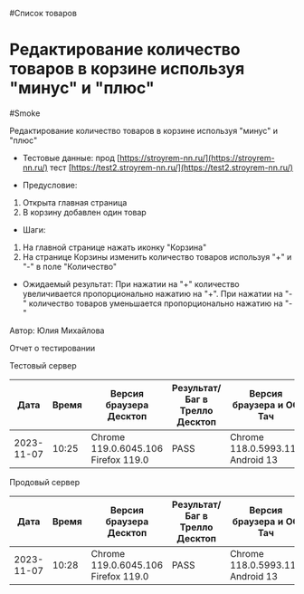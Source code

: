 #Список товаров
# Редактирование количество товаров в корзине используя "минус" и "плюс"
#Smoke

Редактирование количество товаров в корзине используя "минус" и "плюс"

* Тестовые данные: прод [https://stroyrem-nn.ru/](https://stroyrem-nn.ru/) тест [https://test2.stroyrem-nn.ru/](https://test2.stroyrem-nn.ru/)
  
* Предусловие:
1. Открыта главная страница 
2. В корзину добавлен один товар

* Шаги:
1. На главной странице нажать иконку "Корзина"
2. На странице Корзины изменить количество товаров используя "+" и "-" в поле "Количество"

* Ожидаемый результат:
  При нажатии на "+" количество увеличивается пропорционально нажатию на "+". При нажатии на "-" количество товаров уменьшается пропорционально нажатию на "-"

Автор: Юлия Михайлова

Отчет о тестировании

Тестовый сервер

| Дата       | Время | Версия браузера Десктоп              | Результат/Баг в Трелло Десктоп | Версия браузера и ОС Тач         | Результат/Баг в Трелло Тач | Дата релиза | QA      |
| ---------- | ----- | ------------------------------------ | ------------------------------ | -------------------------------- | -------------------------- | ----------- | ------- |
| 2023-11-07 | 10:25 | Chrome 119.0.6045.106 Firefox 119.0  | PASS | Chrome 118.0.5993.111 Android 13 | PASS | 05.11.2023 | ЮлияМихайлова |

Продовый сервер

| Дата       | Время | Версия браузера Десктоп              | Результат/Баг в Трелло Десктоп | Версия браузера и ОС Тач         | Результат/Баг в Трелло Тач         | Дата релиза | QA      |
| ---------- | ----- | ------------------------------------ | ------------------------------ | -------------------------------- | ---------------------------------- | ----------- | ------- |
| 2023-11-07 | 10:28 | Chrome 119.0.6045.106 Firefox 119.0  | PASS | Chrome 118.0.5993.111 Android 13 | PASS | 2023-11-05  | ЮлияМихайлова  |
